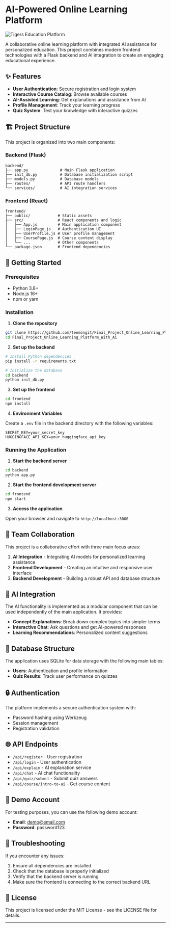 # AI-Powered Online Learning Platform

![Tigers Education Platform](https://img.shields.io/badge/Tigers_Education-Learning_Platform-orange)

A collaborative online learning platform with integrated AI assistance for personalized education. This project combines modern frontend technologies with a Flask backend and AI integration to create an engaging educational experience.

## ✨ Features

- **User Authentication**: Secure registration and login system
- **Interactive Course Catalog**: Browse available courses
- **AI-Assisted Learning**: Get explanations and assistance from AI
- **Profile Management**: Track your learning progress
- **Quiz System**: Test your knowledge with interactive quizzes

## 🏗️ Project Structure

This project is organized into two main components:

### Backend (Flask)

```
backend/
├── app.py              # Main Flask application
├── init_db.py          # Database initialization script
├── models.py           # Database models
├── routes/             # API route handlers
└── services/           # AI integration services
```

### Frontend (React)

```
frontend/
├── public/            # Static assets
├── src/               # React components and logic
│   ├── App.js         # Main application component
│   ├── LoginPage.js   # Authentication UI
│   ├── UserProfile.js # User profile management
│   ├── CoursePage.js  # Course content display
│   └── ...            # Other components
└── package.json       # Frontend dependencies
```

## 🚀 Getting Started

### Prerequisites

- Python 3.8+
- Node.js 16+
- npm or yarn

### Installation

1. **Clone the repository**

```bash
git clone https://github.com/tenmongit/Final_Project_Online_Learning_Platform_With_Ai.git
cd Final_Project_Online_Learning_Platform_With_Ai
```

2. **Set up the backend**

```bash
# Install Python dependencies
pip install -r requirements.txt

# Initialize the database
cd backend
python init_db.py
```

3. **Set up the frontend**

```bash
cd frontend
npm install
```

4. **Environment Variables**

Create a `.env` file in the backend directory with the following variables:

```
SECRET_KEY=your_secret_key
HUGGINGFACE_API_KEY=your_huggingface_api_key
```

### Running the Application

1. **Start the backend server**

```bash
cd backend
python app.py
```

2. **Start the frontend development server**

```bash
cd frontend
npm start
```

3. **Access the application**

Open your browser and navigate to `http://localhost:3000`

## 👥 Team Collaboration

This project is a collaborative effort with three main focus areas:

1. **AI Integration** - Integrating AI models for personalized learning assistance
2. **Frontend Development** - Creating an intuitive and responsive user interface
3. **Backend Development** - Building a robust API and database structure

## 🧠 AI Integration

The AI functionality is implemented as a modular component that can be used independently of the main application. It provides:

- **Concept Explanations**: Break down complex topics into simpler terms
- **Interactive Chat**: Ask questions and get AI-powered responses
- **Learning Recommendations**: Personalized content suggestions

## 📝 Database Structure

The application uses SQLite for data storage with the following main tables:

- **Users**: Authentication and profile information
- **Quiz Results**: Track user performance on quizzes

## 🔒 Authentication

The platform implements a secure authentication system with:

- Password hashing using Werkzeug
- Session management
- Registration validation

## 🌐 API Endpoints

- `/api/register` - User registration
- `/api/login` - User authentication
- `/api/explain` - AI explanation service
- `/api/chat` - AI chat functionality
- `/api/quiz/submit` - Submit quiz answers
- `/api/course/intro-to-ai` - Get course content

## 📱 Demo Account

For testing purposes, you can use the following demo account:

- **Email**: demo@email.com
- **Password**: password123

## 🔧 Troubleshooting

If you encounter any issues:

1. Ensure all dependencies are installed
2. Check that the database is properly initialized
3. Verify that the backend server is running
4. Make sure the frontend is connecting to the correct backend URL

## 📄 License

This project is licensed under the MIT License - see the LICENSE file for details.

---



